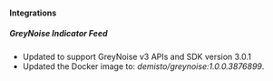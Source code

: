 
#### Integrations

##### GreyNoise Indicator Feed

- Updated to support GreyNoise v3 APIs and SDK version 3.0.1
- Updated the Docker image to: *demisto/greynoise:1.0.0.3876899*.
